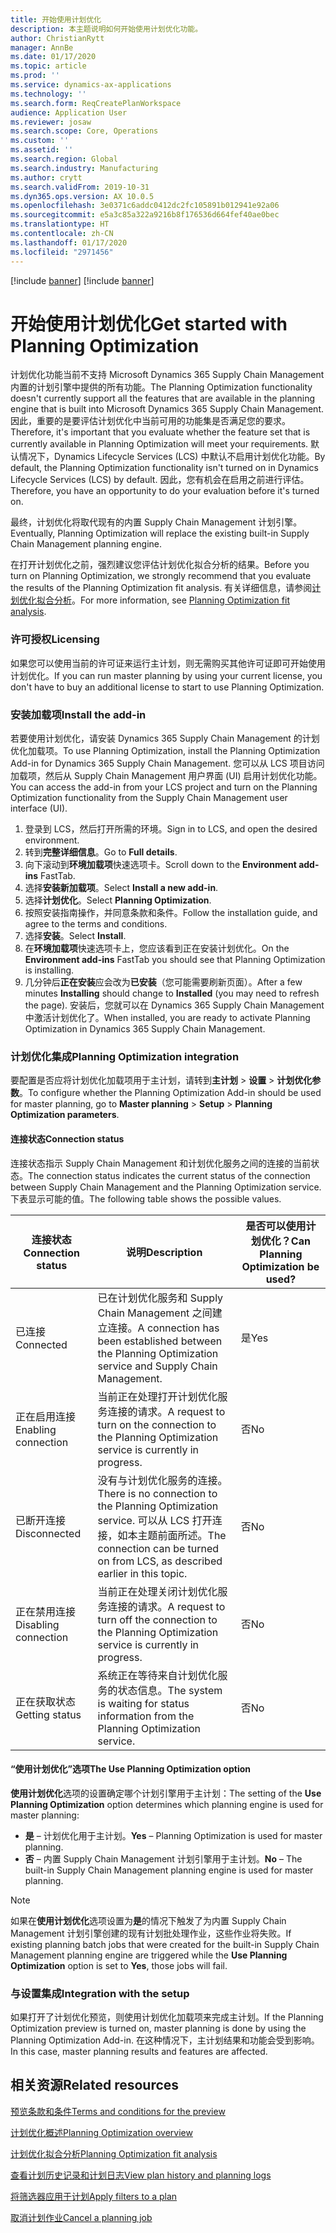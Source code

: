 ```yaml
---
title: 开始使用计划优化
description: 本主题说明如何开始使用计划优化功能。
author: ChristianRytt
manager: AnnBe
ms.date: 01/17/2020
ms.topic: article
ms.prod: ''
ms.service: dynamics-ax-applications
ms.technology: ''
ms.search.form: ReqCreatePlanWorkspace
audience: Application User
ms.reviewer: josaw
ms.search.scope: Core, Operations
ms.custom: ''
ms.assetid: ''
ms.search.region: Global
ms.search.industry: Manufacturing
ms.author: crytt
ms.search.validFrom: 2019-10-31
ms.dyn365.ops.version: AX 10.0.5
ms.openlocfilehash: 3e0371c6addc0412dc2fc105891b012941e92a06
ms.sourcegitcommit: e5a3c85a322a9216b8f176536d664fef40ae0bec
ms.translationtype: HT
ms.contentlocale: zh-CN
ms.lasthandoff: 01/17/2020
ms.locfileid: "2971456"
---
```

[!include [banner](../../includes/preview-banner.md)]
[!include [banner](../../includes/banner.md)]

# <a name="get-started-with-planning-optimization"></a><span data-ttu-id="a7075-103">开始使用计划优化</span><span class="sxs-lookup"><span data-stu-id="a7075-103">Get started with Planning Optimization</span></span>

<span data-ttu-id="a7075-104">计划优化功能当前不支持 Microsoft Dynamics 365 Supply Chain Management 内置的计划引擎中提供的所有功能。</span><span class="sxs-lookup"><span data-stu-id="a7075-104">The Planning Optimization functionality doesn't currently support all the features that are available in the planning engine that is built into Microsoft Dynamics 365 Supply Chain Management.</span></span> <span data-ttu-id="a7075-105">因此，重要的是要评估计划优化中当前可用的功能集是否满足您的要求。</span><span class="sxs-lookup"><span data-stu-id="a7075-105">Therefore, it's important that you evaluate whether the feature set that is currently available in Planning Optimization will meet your requirements.</span></span> <span data-ttu-id="a7075-106">默认情况下，Dynamics Lifecycle Services (LCS) 中默认不启用计划优化功能。</span><span class="sxs-lookup"><span data-stu-id="a7075-106">By default, the Planning Optimization functionality isn't turned on in Dynamics Lifecycle Services (LCS) by default.</span></span> <span data-ttu-id="a7075-107">因此，您有机会在启用之前进行评估。</span><span class="sxs-lookup"><span data-stu-id="a7075-107">Therefore, you have an opportunity to do your evaluation before it's turned on.</span></span>

<span data-ttu-id="a7075-108">最终，计划优化将取代现有的内置 Supply Chain Management 计划引擎。</span><span class="sxs-lookup"><span data-stu-id="a7075-108">Eventually, Planning Optimization will replace the existing built-in Supply Chain Management planning engine.</span></span>

<span data-ttu-id="a7075-109">在打开计划优化之前，强烈建议您评估计划优化拟合分析的结果。</span><span class="sxs-lookup"><span data-stu-id="a7075-109">Before you turn on Planning Optimization, we strongly recommend that you evaluate the results of the Planning Optimization fit analysis.</span></span> <span data-ttu-id="a7075-110">有关详细信息，请参阅[计划优化拟合分析](planning-optimization-fit-analysis.md)。</span><span class="sxs-lookup"><span data-stu-id="a7075-110">For more information, see [Planning Optimization fit analysis](planning-optimization-fit-analysis.md).</span></span>

### <a name="licensing"></a><span data-ttu-id="a7075-111">许可授权</span><span class="sxs-lookup"><span data-stu-id="a7075-111">Licensing</span></span>

<span data-ttu-id="a7075-112">如果您可以使用当前的许可证来运行主计划，则无需购买其他许可证即可开始使用计划优化。</span><span class="sxs-lookup"><span data-stu-id="a7075-112">If you can run master planning by using your current license, you don't have to buy an additional license to start to use Planning Optimization.</span></span>

### <a name="install-the-add-in"></a><span data-ttu-id="a7075-113">安装加载项</span><span class="sxs-lookup"><span data-stu-id="a7075-113">Install the add-in</span></span>

<span data-ttu-id="a7075-114">若要使用计划优化，请安装 Dynamics 365 Supply Chain Management 的计划优化加载项。</span><span class="sxs-lookup"><span data-stu-id="a7075-114">To use Planning Optimization, install the Planning Optimization Add-in for Dynamics 365 Supply Chain Management.</span></span> <span data-ttu-id="a7075-115">您可以从 LCS 项目访问加载项，然后从 Supply Chain Management 用户界面 (UI) 启用计划优化功能。</span><span class="sxs-lookup"><span data-stu-id="a7075-115">You can access the add-in from your LCS project and turn on the Planning Optimization functionality from the Supply Chain Management user interface (UI).</span></span>

1. <span data-ttu-id="a7075-116">登录到 LCS，然后打开所需的环境。</span><span class="sxs-lookup"><span data-stu-id="a7075-116">Sign in to LCS, and open the desired environment.</span></span>
1. <span data-ttu-id="a7075-117">转到**完整详细信息**。</span><span class="sxs-lookup"><span data-stu-id="a7075-117">Go to **Full details**.</span></span>
1. <span data-ttu-id="a7075-118">向下滚动到**环境加载项**快速选项卡。</span><span class="sxs-lookup"><span data-stu-id="a7075-118">Scroll down to the **Environment add-ins** FastTab.</span></span>
1. <span data-ttu-id="a7075-119">选择**安装新加载项**。</span><span class="sxs-lookup"><span data-stu-id="a7075-119">Select **Install a new add-in**.</span></span>
1. <span data-ttu-id="a7075-120">选择**计划优化**。</span><span class="sxs-lookup"><span data-stu-id="a7075-120">Select **Planning Optimization**.</span></span>
1. <span data-ttu-id="a7075-121">按照安装指南操作，并同意条款和条件。</span><span class="sxs-lookup"><span data-stu-id="a7075-121">Follow the installation guide, and agree to the terms and conditions.</span></span>
1. <span data-ttu-id="a7075-122">选择**安装**。</span><span class="sxs-lookup"><span data-stu-id="a7075-122">Select **Install**.</span></span>
1. <span data-ttu-id="a7075-123">在**环境加载项**快速选项卡上，您应该看到正在安装计划优化。</span><span class="sxs-lookup"><span data-stu-id="a7075-123">On the **Environment add-ins** FastTab you should see that Planning Optimization is installing.</span></span>
1. <span data-ttu-id="a7075-124">几分钟后**正在安装**应会改为**已安装**（您可能需要刷新页面）。</span><span class="sxs-lookup"><span data-stu-id="a7075-124">After a few minutes **Installing** should change to **Installed** (you may need to refresh the page).</span></span> <span data-ttu-id="a7075-125">安装后，您就可以在 Dynamics 365 Supply Chain Management 中激活计划优化了。</span><span class="sxs-lookup"><span data-stu-id="a7075-125">When installed, you are ready to activate Planning Optimization in Dynamics 365 Supply Chain Management.</span></span>

### <a name="planning-optimization-integration"></a><span data-ttu-id="a7075-126">计划优化集成</span><span class="sxs-lookup"><span data-stu-id="a7075-126">Planning Optimization integration</span></span>

<span data-ttu-id="a7075-127">要配置是否应将计划优化加载项用于主计划，请转到**主计划** \> **设置** \> **计划优化参数**。</span><span class="sxs-lookup"><span data-stu-id="a7075-127">To configure whether the Planning Optimization Add-in should be used for master planning, go to **Master planning** \> **Setup** \> **Planning Optimization parameters**.</span></span>

#### <a name="connection-status"></a><span data-ttu-id="a7075-128">连接状态</span><span class="sxs-lookup"><span data-stu-id="a7075-128">Connection status</span></span>

<span data-ttu-id="a7075-129">连接状态指示 Supply Chain Management 和计划优化服务之间的连接的当前状态。</span><span class="sxs-lookup"><span data-stu-id="a7075-129">The connection status indicates the current status of the connection between Supply Chain Management and the Planning Optimization service.</span></span> <span data-ttu-id="a7075-130">下表显示可能的值。</span><span class="sxs-lookup"><span data-stu-id="a7075-130">The following table shows the possible values.</span></span>

| <span data-ttu-id="a7075-131">连接状态</span><span class="sxs-lookup"><span data-stu-id="a7075-131">Connection status</span></span> | <span data-ttu-id="a7075-132">说明</span><span class="sxs-lookup"><span data-stu-id="a7075-132">Description</span></span> | <span data-ttu-id="a7075-133">是否可以使用计划优化？</span><span class="sxs-lookup"><span data-stu-id="a7075-133">Can Planning Optimization be used?</span></span> |
|---|---|---|
| <span data-ttu-id="a7075-134">已连接</span><span class="sxs-lookup"><span data-stu-id="a7075-134">Connected</span></span> | <span data-ttu-id="a7075-135">已在计划优化服务和 Supply Chain Management 之间建立连接。</span><span class="sxs-lookup"><span data-stu-id="a7075-135">A connection has been established between the Planning Optimization service and Supply Chain Management.</span></span> | <span data-ttu-id="a7075-136">是</span><span class="sxs-lookup"><span data-stu-id="a7075-136">Yes</span></span> |
| <span data-ttu-id="a7075-137">正在启用连接</span><span class="sxs-lookup"><span data-stu-id="a7075-137">Enabling connection</span></span> | <span data-ttu-id="a7075-138">当前正在处理打开计划优化服务连接的请求。</span><span class="sxs-lookup"><span data-stu-id="a7075-138">A request to turn on the connection to the Planning Optimization service is currently in progress.</span></span> | <span data-ttu-id="a7075-139">否</span><span class="sxs-lookup"><span data-stu-id="a7075-139">No</span></span> |
| <span data-ttu-id="a7075-140">已断开连接</span><span class="sxs-lookup"><span data-stu-id="a7075-140">Disconnected</span></span> | <span data-ttu-id="a7075-141">没有与计划优化服务的连接。</span><span class="sxs-lookup"><span data-stu-id="a7075-141">There is no connection to the Planning Optimization service.</span></span> <span data-ttu-id="a7075-142">可以从 LCS 打开连接，如本主题前面所述。</span><span class="sxs-lookup"><span data-stu-id="a7075-142">The connection can be turned on from LCS, as described earlier in this topic.</span></span> | <span data-ttu-id="a7075-143">否</span><span class="sxs-lookup"><span data-stu-id="a7075-143">No</span></span> |
| <span data-ttu-id="a7075-144">正在禁用连接</span><span class="sxs-lookup"><span data-stu-id="a7075-144">Disabling connection</span></span> | <span data-ttu-id="a7075-145">当前正在处理关闭计划优化服务连接的请求。</span><span class="sxs-lookup"><span data-stu-id="a7075-145">A request to turn off the connection to the Planning Optimization service is currently in progress.</span></span> | <span data-ttu-id="a7075-146">否</span><span class="sxs-lookup"><span data-stu-id="a7075-146">No</span></span> |
| <span data-ttu-id="a7075-147">正在获取状态</span><span class="sxs-lookup"><span data-stu-id="a7075-147">Getting status</span></span> | <span data-ttu-id="a7075-148">系统正在等待来自计划优化服务的状态信息。</span><span class="sxs-lookup"><span data-stu-id="a7075-148">The system is waiting for status information from the Planning Optimization service.</span></span> | <span data-ttu-id="a7075-149">否</span><span class="sxs-lookup"><span data-stu-id="a7075-149">No</span></span> |

#### <a name="the-use-planning-optimization-option"></a><span data-ttu-id="a7075-150">“使用计划优化”选项</span><span class="sxs-lookup"><span data-stu-id="a7075-150">The Use Planning Optimization option</span></span>

<span data-ttu-id="a7075-151">**使用计划优化**选项的设置确定哪个计划引擎用于主计划：</span><span class="sxs-lookup"><span data-stu-id="a7075-151">The setting of the **Use Planning Optimization** option determines which planning engine is used for master planning:</span></span>

- <span data-ttu-id="a7075-152">**是** – 计划优化用于主计划。</span><span class="sxs-lookup"><span data-stu-id="a7075-152">**Yes** – Planning Optimization is used for master planning.</span></span>
- <span data-ttu-id="a7075-153">**否** – 内置 Supply Chain Management 计划引擎用于主计划。</span><span class="sxs-lookup"><span data-stu-id="a7075-153">**No** – The built-in Supply Chain Management planning engine is used for master planning.</span></span>

> [!NOTE]
> <span data-ttu-id="a7075-154">如果在**使用计划优化**选项设置为**是**的情况下触发了为内置 Supply Chain Management 计划引擎创建的现有计划批处理作业，这些作业将失败。</span><span class="sxs-lookup"><span data-stu-id="a7075-154">If existing planning batch jobs that were created for the built-in Supply Chain Management planning engine are triggered while the **Use Planning Optimization** option is set to **Yes**, those jobs will fail.</span></span>

### <a name="integration-with-the-setup"></a><span data-ttu-id="a7075-155">与设置集成</span><span class="sxs-lookup"><span data-stu-id="a7075-155">Integration with the setup</span></span>

<span data-ttu-id="a7075-156">如果打开了计划优化预览，则使用计划优化加载项来完成主计划。</span><span class="sxs-lookup"><span data-stu-id="a7075-156">If the Planning Optimization preview is turned on, master planning is done by using the Planning Optimization Add-in.</span></span> <span data-ttu-id="a7075-157">在这种情况下，主计划结果和功能会受到影响。</span><span class="sxs-lookup"><span data-stu-id="a7075-157">In this case, master planning results and features are affected.</span></span>

## <a name="related-resources"></a><span data-ttu-id="a7075-158">相关资源</span><span class="sxs-lookup"><span data-stu-id="a7075-158">Related resources</span></span>

[<span data-ttu-id="a7075-159">预览条款和条件</span><span class="sxs-lookup"><span data-stu-id="a7075-159">Terms and conditions for the preview</span></span>](https://go.microsoft.com/fwlink/?linkid=2015274)

[<span data-ttu-id="a7075-160">计划优化概述</span><span class="sxs-lookup"><span data-stu-id="a7075-160">Planning Optimization overview</span></span>](planning-optimization-overview.md)

[<span data-ttu-id="a7075-161">计划优化拟合分析</span><span class="sxs-lookup"><span data-stu-id="a7075-161">Planning Optimization fit analysis</span></span>](planning-optimization-fit-analysis.md)

[<span data-ttu-id="a7075-162">查看计划历史记录和计划日志</span><span class="sxs-lookup"><span data-stu-id="a7075-162">View plan history and planning logs</span></span>](plan-history-logs.md)

[<span data-ttu-id="a7075-163">将筛选器应用于计划</span><span class="sxs-lookup"><span data-stu-id="a7075-163">Apply filters to a plan</span></span>](plan-filters.md)

[<span data-ttu-id="a7075-164">取消计划作业</span><span class="sxs-lookup"><span data-stu-id="a7075-164">Cancel a planning job</span></span>](cancel-planning-job.md)
